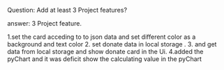 Question: Add at least 3 Project features?


answer: 3 Project feature.

1.set the card acceding to to json data and set  different color as a background and text color 
2. set donate data in local storage .
3. and get data from local storage and show donate  card in the Ui.
4.added the pyChart and it was deficit  show the calculating value in the pyChart 